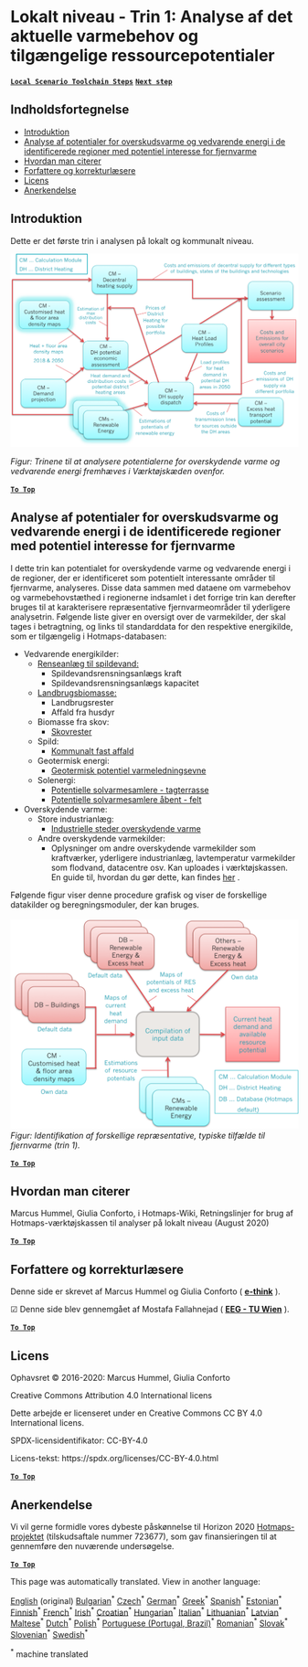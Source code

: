 <h1><a class="anchor" id="local-level---step-1--analysis-of-current-heat-demand-and-available-resource-potentials" href="#local-level---step-1--analysis-of-current-heat-demand-and-available-resource-potentials"><i class="fa fa-link"></i></a>Lokalt niveau - Trin 1: Analyse af det aktuelle varmebehov og tilgængelige ressourcepotentialer</h1><p> <a href="guide-local-and-municipal-levels#the-hotmaps-scenario-toolchain-different-steps"><strong><code>Local Scenario Toolchain Steps</code></strong></a> <a href="step-2-Calculation-of-future-heat-demand-and-gross-floor-area-density-maps"><strong><code>Next step</code></strong></a></p><h2><a class="anchor" id="table-of-contents" href="#table-of-contents"><i class="fa fa-link"></i></a> Indholdsfortegnelse</h2><ul><li> <a href="#introduction">Introduktion</a></li><li> <a href="#analysis-of-potentials-for-excess-heat-and-renewable-energy-in-the-identified-regions-with-potential-interest-for-district-heating">Analyse af potentialer for overskudsvarme og vedvarende energi i de identificerede regioner med potentiel interesse for fjernvarme</a></li><li> <a href="#how-to-cite">Hvordan man citerer</a></li><li> <a href="#authors-and-reviewers">Forfattere og korrekturlæsere</a></li><li> <a href="#license">Licens</a></li><li> <a href="#acknowledgement">Anerkendelse</a></li></ul><h2><a class="anchor" id="introduction" href="#introduction"><i class="fa fa-link"></i></a> Introduktion</h2><p> Dette er det første trin i analysen på lokalt og kommunalt niveau.</p><img src="/en/Step-1-Analysis-of-current-heat-demand-and-available-resource-potentials/Hotmaps_Local_Toolchain_Step_1final.png"/><p> <em>Figur: Trinene til at analysere potentialerne for overskydende varme og vedvarende energi fremhæves i Værktøjskæden ovenfor.</em></p><p> <a href="#table-of-contents"><strong><code>To Top</code></strong></a></p><h2><a class="anchor" id="analysis-of-potentials-for-excess-heat-and-renewable-energy-in-the-identified-regions-with-potential-interest-for-district-heating" href="#analysis-of-potentials-for-excess-heat-and-renewable-energy-in-the-identified-regions-with-potential-interest-for-district-heating"><i class="fa fa-link"></i></a> Analyse af potentialer for overskudsvarme og vedvarende energi i de identificerede regioner med potentiel interesse for fjernvarme</h2><p> I dette trin kan potentialet for overskydende varme og vedvarende energi i de regioner, der er identificeret som potentielt interessante områder til fjernvarme, analyseres. Disse data sammen med dataene om varmebehov og varmebehovstæthed i regionerne indsamlet i det forrige trin kan derefter bruges til at karakterisere repræsentative fjernvarmeområder til yderligere analysetrin. Følgende liste giver en oversigt over de varmekilder, der skal tages i betragtning, og links til standarddata for den respektive energikilde, som er tilgængelig i Hotmaps-databasen:</p><ul><li> Vedvarende energikilder:<ul><li> <a href="https://gitlab.com/hotmaps/potential/WWTP">Renseanlæg til spildevand:</a><ul><li> Spildevandsrensningsanlægs kraft</li><li> Spildevandsrensningsanlægs kapacitet</li></ul></li><li> <a href="https://gitlab.com/hotmaps/potential/potential_biomass">Landbrugsbiomasse:</a><ul><li> Landbrugsrester</li><li> Affald fra husdyr</li></ul></li><li> Biomasse fra skov:<ul><li> <a href="https://gitlab.com/hotmaps/potential/potential_forest">Skovrester</a></li></ul></li><li> Spild:<ul><li> <a href="https://gitlab.com/hotmaps/potential/potential_municipal_solid_waste">Kommunalt fast affald</a></li></ul></li><li> Geotermisk energi:<ul><li> <a href="https://gitlab.com/hotmaps/potential/potential_geothermal_raster">Geotermisk potentiel varmeledningsevne</a></li></ul></li><li> Solenergi:<ul><li> <a href="https://gitlab.com/hotmaps/potential/potential_solarthermal_collectors_rooftop">Potentielle solvarmesamlere - tagterrasse</a></li><li> <a href="https://gitlab.com/hotmaps/potential/potential_solarthermal_collectors_open_field">Potentielle solvarmesamlere åbent - felt</a></li></ul></li></ul></li><li> Overskydende varme:<ul><li> Store industrianlæg:<ul><li> <a href="https://gitlab.com/hotmaps/industrial_sites/industrial_sites_industryBenchmarks">Industrielle steder overskydende varme</a></li></ul></li><li> Andre overskydende varmekilder:<ul><li> Oplysninger om andre overskydende varmekilder som kraftværker, yderligere industrianlæg, lavtemperatur varmekilder som flodvand, datacentre osv. Kan uploades i værktøjskassen. En guide til, hvordan du gør dette, kan findes <a href="https://wiki.hotmaps.eu/en/CM-Add-industry-plant">her</a> .</li></ul></li></ul></li></ul><p> Følgende figur viser denne procedure grafisk og viser de forskellige datakilder og beregningsmoduler, der kan bruges.<br/><br/><img src="/en/Step-1-Analysis-of-current-heat-demand-and-available-resource-potentials/Wiki-local-detailed-Step-1final.png"/> <em>Figur: Identifikation af forskellige repræsentative, typiske tilfælde til fjernvarme (trin 1).</em><br/></p><p> <a href="#table-of-contents"><strong><code>To Top</code></strong></a></p><h2><a class="anchor" id="how-to-cite" href="#how-to-cite"><i class="fa fa-link"></i></a> Hvordan man citerer</h2><p> Marcus Hummel, Giulia Conforto, i Hotmaps-Wiki, Retningslinjer for brug af Hotmaps-værktøjskassen til analyser på lokalt niveau (August 2020)</p><p><ins> <code><strong><a href="#table-of-contents">To Top</a></strong></code></ins></p><h2><a class="anchor" id="authors-and-reviewers" href="#authors-and-reviewers"><i class="fa fa-link"></i></a> Forfattere og korrekturlæsere</h2><p> Denne side er skrevet af Marcus Hummel og Giulia Conforto ( <strong><a href="https://e-think.ac.at">e-think</a></strong> ).</p><p> ☑ Denne side blev gennemgået af Mostafa Fallahnejad ( <strong><a href="https://eeg.tuwien.ac.at/">EEG - TU Wien</a></strong> ).</p><p> <a href="#table-of-contents"><strong><code>To Top</code></strong></a></p><h2><a class="anchor" id="license" href="#license"><i class="fa fa-link"></i></a> Licens</h2><p> Ophavsret © 2016-2020: Marcus Hummel, Giulia Conforto</p><p> Creative Commons Attribution 4.0 International licens</p><p> Dette arbejde er licenseret under en Creative Commons CC BY 4.0 International licens.</p><p> SPDX-licensidentifikator: CC-BY-4.0</p><p> Licens-tekst: https://spdx.org/licenses/CC-BY-4.0.html</p><p> <a href="#table-of-contents"><strong><code>To Top</code></strong></a></p><h2><a class="anchor" id="acknowledgement" href="#acknowledgement"><i class="fa fa-link"></i></a> Anerkendelse</h2><p> Vi vil gerne formidle vores dybeste påskønnelse til Horizon 2020 <a href="https://www.hotmaps-project.eu">Hotmaps-projektet</a> (tilskudsaftale nummer 723677), som gav finansieringen til at gennemføre den nuværende undersøgelse.</p><p><ins> <code><strong><a href="#table-of-contents">To Top</a></strong></code></ins></p>
<!--- THIS IS A SUPER UNIQUE IDENTIFIER -->

This page was automatically translated. View in another language:

[English](../en/Step-1-Analysis-of-current-heat-demand-and-available-resource-potentials) (original) [Bulgarian](../bg/Step-1-Analysis-of-current-heat-demand-and-available-resource-potentials)<sup>\*</sup> [Czech](../cs/Step-1-Analysis-of-current-heat-demand-and-available-resource-potentials)<sup>\*</sup>  [German](../de/Step-1-Analysis-of-current-heat-demand-and-available-resource-potentials)<sup>\*</sup> [Greek](../el/Step-1-Analysis-of-current-heat-demand-and-available-resource-potentials)<sup>\*</sup> [Spanish](../es/Step-1-Analysis-of-current-heat-demand-and-available-resource-potentials)<sup>\*</sup> [Estonian](../et/Step-1-Analysis-of-current-heat-demand-and-available-resource-potentials)<sup>\*</sup> [Finnish](../fi/Step-1-Analysis-of-current-heat-demand-and-available-resource-potentials)<sup>\*</sup> [French](../fr/Step-1-Analysis-of-current-heat-demand-and-available-resource-potentials)<sup>\*</sup> [Irish](../ga/Step-1-Analysis-of-current-heat-demand-and-available-resource-potentials)<sup>\*</sup> [Croatian](../hr/Step-1-Analysis-of-current-heat-demand-and-available-resource-potentials)<sup>\*</sup> [Hungarian](../hu/Step-1-Analysis-of-current-heat-demand-and-available-resource-potentials)<sup>\*</sup> [Italian](../it/Step-1-Analysis-of-current-heat-demand-and-available-resource-potentials)<sup>\*</sup> [Lithuanian](../lt/Step-1-Analysis-of-current-heat-demand-and-available-resource-potentials)<sup>\*</sup> [Latvian](../lv/Step-1-Analysis-of-current-heat-demand-and-available-resource-potentials)<sup>\*</sup> [Maltese](../mt/Step-1-Analysis-of-current-heat-demand-and-available-resource-potentials)<sup>\*</sup> [Dutch](../nl/Step-1-Analysis-of-current-heat-demand-and-available-resource-potentials)<sup>\*</sup> [Polish](../pl/Step-1-Analysis-of-current-heat-demand-and-available-resource-potentials)<sup>\*</sup> [Portuguese (Portugal, Brazil)](../pt/Step-1-Analysis-of-current-heat-demand-and-available-resource-potentials)<sup>\*</sup> [Romanian](../ro/Step-1-Analysis-of-current-heat-demand-and-available-resource-potentials)<sup>\*</sup> [Slovak](../sk/Step-1-Analysis-of-current-heat-demand-and-available-resource-potentials)<sup>\*</sup> [Slovenian](../sl/Step-1-Analysis-of-current-heat-demand-and-available-resource-potentials)<sup>\*</sup> [Swedish](../sv/Step-1-Analysis-of-current-heat-demand-and-available-resource-potentials)<sup>\*</sup> 

<sup>\*</sup> machine translated
